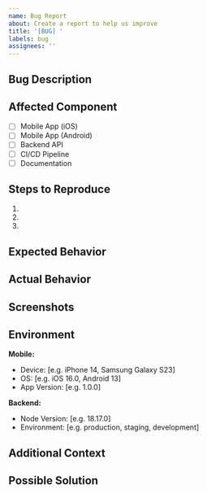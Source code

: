 ```yaml
---
name: Bug Report
about: Create a report to help us improve
title: '[BUG] '
labels: bug
assignees: ''
---
```


## Bug Description
<!-- A clear and concise description of what the bug is -->

## Affected Component
<!-- Check all that apply -->
- [ ] Mobile App (iOS)
- [ ] Mobile App (Android)
- [ ] Backend API
- [ ] CI/CD Pipeline
- [ ] Documentation

## Steps to Reproduce
1. 
2. 
3. 

## Expected Behavior
<!-- What you expected to happen -->

## Actual Behavior
<!-- What actually happened -->

## Screenshots
<!-- If applicable, add screenshots to help explain your problem -->

## Environment
**Mobile:**
- Device: [e.g. iPhone 14, Samsung Galaxy S23]
- OS: [e.g. iOS 16.0, Android 13]
- App Version: [e.g. 1.0.0]

**Backend:**
- Node Version: [e.g. 18.17.0]
- Environment: [e.g. production, staging, development]

## Additional Context
<!-- Add any other context about the problem here -->

## Possible Solution
<!-- Optional: suggest a fix or reason for the bug -->
